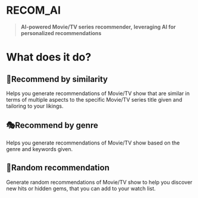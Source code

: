 # **RECOM_AI**
  >**AI-powered Movie/TV series recommender,**
  >**leveraging AI for personalized recommendations**

# What does it do?
## 🍿Recommend by similarity
Helps you generate recommendations of Movie/TV show that are similar in terms of multiple aspects to the specific Movie/TV series title given and tailoring to your likings.

## 🎭Recommend by genre
Helps you generate recommendations of Movie/TV show based on the genre and keywords given.

## 🔀Random recommendation
Generate random recommendations of Movie/TV show to help you discover new hits or hidden gems, that you can add to your watch list.
